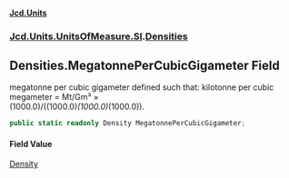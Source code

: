 #### [Jcd.Units](index.md 'index')
### [Jcd.Units.UnitsOfMeasure.SI](Jcd.Units.UnitsOfMeasure.SI.md 'Jcd.Units.UnitsOfMeasure.SI').[Densities](Densities.md 'Jcd.Units.UnitsOfMeasure.SI.Densities')

## Densities.MegatonnePerCubicGigameter Field

megatonne per cubic gigameter defined such that: kilotonne per cubic megameter = Mt/Gm³ ×  
(1000.0)/((1000.0)*(1000.0)*(1000.0)).

```csharp
public static readonly Density MegatonnePerCubicGigameter;
```

#### Field Value
[Density](Density.md 'Jcd.Units.UnitTypes.Density')